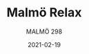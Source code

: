 ---
designer: "Cmp Design"
description: "Malm%F6%20chairs%20evoke%20warmth%20sensations%20thanks%20to%20the%20touch%20of%20ash%20wood%2C%20the%20tapered%20look%20and%20the%20appeal%20of%20tradition.%20The%20design%20elements%20appear%20in%20their%20purity%2C%20thicker%20in%20the%20joints%20and%20tapered%20in%20a%20natural%20way%20to%20offer%20lightness%20and%20elegance.%20Lounge%20armchair%20with%20high%20backrest%2C%20upholstered%20shell%2C%20solid%20ash%20wood%20frame%20and%20armrests."
image_primary: "img/Malmo_298_01_zoom.jpg"
image_secondary: "img/Malmo_298_02_zoom.jpg"
manufacturer: "Pedrali"
href: "https://www.pedrali.it/en/products/catalog/Lounge-Chair-MALMOe-298/"
subtitle: "MALMÖ 298"
tags: 
  - "Pedrali"
  - "Lounge Seating"
title: "Malmö Relax"
category: "Lounge Seating"
slug: "/manufacturers/pedrali/lounge-seating/cmp-design-malmo-relax"
date: "2021-02-19"
---